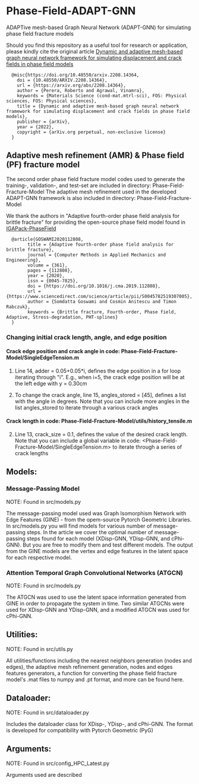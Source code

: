 # Phase-Field-ADAPT-GNN
ADAPTive mesh-based Graph Neural Network (ADAPT-GNN) for simulating phase field fracture models

Should you find this repository as a useful tool for research or application, please kindly cite the original article [Dynamic and adaptive mesh-based graph neural network framework for simulating displacement and crack fields in phase field models](https://arxiv.org/abs/2208.14364v2)

      @misc{https://doi.org/10.48550/arxiv.2208.14364,
        doi = {10.48550/ARXIV.2208.14364},
        url = {https://arxiv.org/abs/2208.14364},
        author = {Perera, Roberto and Agrawal, Vinamra},
        keywords = {Materials Science (cond-mat.mtrl-sci), FOS: Physical sciences, FOS: Physical sciences},
        title = {Dynamic and adaptive mesh-based graph neural network framework for simulating displacement and crack fields in phase field models},
        publisher = {arXiv},
        year = {2022},
        copyright = {arXiv.org perpetual, non-exclusive license}
      }

## Adaptive mesh refinement (AMR) & Phase field (PF) fracture model

The second order phase field fracture model codes used to generate the training-, validation-, and test-set are included in directory: Phase-Field-Fracture-Model
The adaptive mesh refinement used in the developed ADAPT-GNN framework is also included in directory: Phase-Field-Fracture-Model

We thank the authors in "Adaptive fourth-order phase field analysis for brittle fracture" for providing the open-source phase field model found in [IGAPack-PhaseField](https://github.com/somdattagoswami/IGAPack-PhaseField)

      @article{GOSWAMI2020112808,
            title = {Adaptive fourth-order phase field analysis for brittle fracture},
            journal = {Computer Methods in Applied Mechanics and Engineering},
            volume = {361},
            pages = {112808},
            year = {2020},
            issn = {0045-7825},
            doi = {https://doi.org/10.1016/j.cma.2019.112808},
            url = {https://www.sciencedirect.com/science/article/pii/S0045782519307005},
            author = {Somdatta Goswami and Cosmin Anitescu and Timon Rabczuk},
            keywords = {Brittle fracture, Fourth-order, Phase field, Adaptive, Stress-degradation, PHT-splines}
      }

### Changing initial crack length, angle, and edge position

#### Crack edge position and crack angle in code: Phase-Field-Fracture-Model/SingleEdgeTension.m

1) Line 14, adder = 0.05+0.05*i, defines the edge position in a for loop iterating through "i". 
   E.g., when i=5, the crack edge position will be at the left edge with y = 0.30cm
    
2) To change the crack angle, line 15, angles_stored = [45], defines a list with the angle in degrees.
   Note that you can include more angles in the list angles_stored to iterate through a various crack angles
   
#### Crack length in code: Phase-Field-Fracture-Model/utils/history_tensile.m

2) Line 13, crack_size = 0.1, defines the value of the desired crack length.
   Note that you can include a global variable in code: <Phase-Field-Fracture-Model/SingleEdgeTension.m> to iterate through a series of crack lengths



## Models:

### Message-Passing Model
NOTE: Found in src/models.py 

The message-passing model used was Graph Isomorphism Network with Edge Features (GINE) - from the opem-source Pytorch Geometric Libraries.
In src/models.py you will find models for various number of message-passing steps.
In the article we cover the optimal number of message-passing steps found for each model (XDisp-GNN, YDisp-GNN, and cPhi-GNN). 
But you are free to modify them and test different models.
The output from the GINE models are the vertex and edge features in the latent space for each respective model.

### Attention Temporal Graph Convolutional Networks (ATGCN)
NOTE: Found in src/models.py

The ATGCN was used to use the latent space information generated from GINE in order to propagate the system in time.
Two similar ATGCNs were used for XDisp-GNN and YDisp-GNN, and a modified ATGCN was used for cPhi-GNN.

## Utilities:
NOTE: Found in src/utils.py 

All utilities/functions including the nearest neighbors generation (nodes and edges), the adaptive mesh refinement generation, nodes and edges features generators, a function for converting the phase field fracture model's .mat files to numpy and .pt format, and more can be found here.  


## Dataloader:
NOTE: Found in src/dataloader.py 

Includes the dataloader class for XDisp-, YDisp-, and cPhi-GNN. The format is developed for compatibility with Pytorch Geometric (PyG)   


## Arguments:
NOTE: Found in src/config_HPC_Latest.py

Arguments used are described


